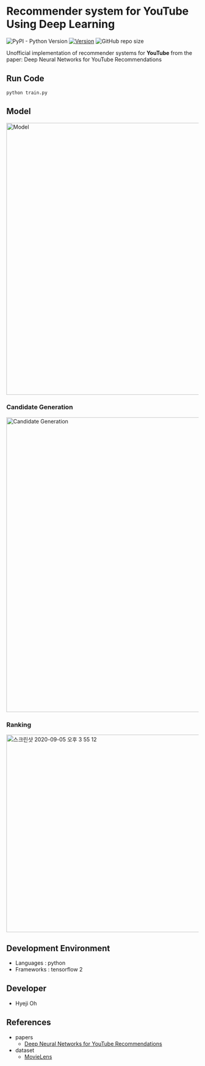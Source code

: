 # Recommender system for YouTube Using Deep Learning
![PyPI - Python Version](https://img.shields.io/pypi/pyversions/scikit-daisy) [![Version](https://img.shields.io/badge/version-v1.0.0-orange)](https://github.com/HYEZ/Deep-Youtube-Recommendations) ![GitHub repo size](https://img.shields.io/github/repo-size/HYEZ/Deep-Youtube-Recommendations)

Unofficial implementation of recommender systems for <b>YouTube</b> from the paper: Deep Neural Networks for YouTube Recommendations



## Run Code
``` 
python train.py 
```

## Model
<img width="713" alt="Model" src="https://user-images.githubusercontent.com/21326503/92299733-0f585e00-ef90-11ea-9422-9299729d03a1.png">

### Candidate Generation
<img width="773" alt="Candidate Generation" src="https://user-images.githubusercontent.com/21326503/92299725-fd76bb00-ef8f-11ea-82c3-a1e6a15f65ad.png">

### Ranking
<img width="518" alt="스크린샷 2020-09-05 오후 3 55 12" src="https://user-images.githubusercontent.com/21326503/92299764-60685200-ef90-11ea-8389-2fa514124aae.png">


## Development Environment
- Languages : python 
- Frameworks : tensorflow 2

## Developer
- Hyeji Oh


## References
- papers
	- [Deep Neural Networks for YouTube Recommendations](https://static.googleusercontent.com/media/research.google.com/ko//pubs/archive/45530.pdf)
- dataset
	- [MovieLens](https://grouplens.org/datasets/movielens/)
